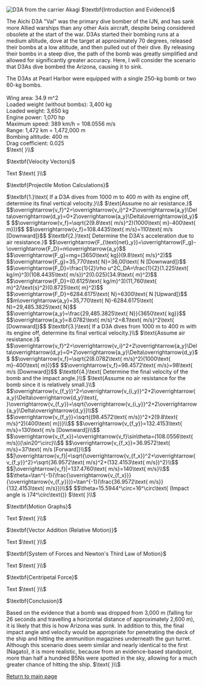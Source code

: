 <html>
<head>
<title>CSI Project - Scenario 2</title>
<script type="text/x-mathjax-config">
  MathJax.Hub.Config({tex2jax: {inlineMath: [['$','$'], ['\\(','\\)']]}});
</script>
<script type="text/javascript" async
  src="https://cdn.mathjax.org/mathjax/latest/MathJax.js?config=TeX-AMS_CHTML">
</script>
</head>
<body>
<img src="https://upload.wikimedia.org/wikipedia/commons/5/54/D3A1_Akagi.jpg" alt="D3A from the carrier Akagi">
$\textbf{Introduction and Evidence}$
<p>
The Aichi D3A "Val" was the primary dive bomber of the IJN, and has sank more Allied warships than any other Axis aircraft, despite being considered obsolete at the start of the war. D3As started their bombing runs at a medium altitude, dove at the target at approximately 70 degrees, released their bombs at a low altitude, and then pulled out of their dive. By releasing their bombs in a steep dive, the path of the bomb was greatly simplified and allowed for significantly greater accuracy. Here, I will consider the scenario that D3As dive bombed the Arizona, causing it to sink.
</p>
<p>
The D3As at Pearl Harbor were equipped with a single 250-kg bomb or two 60-kg bombs.<br><br>
Wing area: 34.9 m^2<br>
Loaded weight (without bombs): 3,400 kg<br>
Loaded weight: 3,650 kg<br>
Engine power: 1,070 hp<br>
Maximum speed: 389 km/h = 108.0556 m/s<br>
Range: 1,472 km = 1,472,000 m<br>
Bombing altitude: 400 m<br>
Drag coefficient: 0.025<br>
$\text{ }\\$
</p>
$\textbf{Velocity Vectors}$
<p>
Text
$\text{ }\\$
</p>
$\textbf{Projectile Motion Calculations}$
<p>
$\textbf{1.}\text{ If a D3A dives from 1000 m to 400 m with its engine off, determine its final vertical velocity.}\\$
$\text{Assume no air resistance.}$
$$\overrightarrow{v_f}^2=\overrightarrow{v_i}^2+2\overrightarrow{a_y}\Delta\overrightarrow{d_y}=0+2\overrightarrow{a_y}\Delta\overrightarrow{d_y}$$
$$\overrightarrow{v_f}=\sqrt{2(9.8\text{ m/s}^2)(1000\text{ m}-400\text{ m})}$$
$$\overrightarrow{v_f}=108.4435\text{ m/s}=110\text{ m/s [Downward]}$$
$\textbf{2.}\text{ Determine the D3A's acceleration due to air resistance.}$
$$\overrightarrow{F_{\text{net}_y}}=\overrightarrow{F_g}-\overrightarrow{F_D}=m\overrightarrow{a_y}$$
$$\overrightarrow{F_g}=mg=(3650\text{ kg})(9.8\text{ m/s}^2)$$
$$\overrightarrow{F_g}=35,770\text{ N}=36,00\text{ N [Downward]}$$
$$\overrightarrow{F_D}=\frac{1}{2}\rho u^2C_DA=\frac{1}{2}(1.225\text{ kg/m}^3)(108.4435\text{ m/s})^2(0.025)(34.9\text{ m}^2)$$
$$\overrightarrow{F_D}=(0.6125\text{ kg/m}^3)(11,760\text{ m}^2/\text{s}^2)(0.8725\text{ m}^2)$$
$$\overrightarrow{F_D}=6284.6175\text{ N}=6300\text{ N [Upward]}$$
$$m\overrightarrow{a_y}=35,770\text{ N}-6284.6175\text{ N}=29,485.3825\text{ N}$$
$$\overrightarrow{a_y}=\frac{29,485.3825\text{ N}}{3650\text{ kg}}$$
$$\overrightarrow{a_y}=8.0782\text{ m/s}^2=8.1\text{ m/s}^2\text{ [Downward]}$$
$\textbf{3.}\text{ If a D3A dives from 1000 m to 400 m with its engine off, determine its final vertical velocity.}\\$
$\text{Assume air resistance.}$
$$\overrightarrow{v_f}^2=\overrightarrow{v_i}^2+2\overrightarrow{a_y}\Delta\overrightarrow{d_y}=0+2\overrightarrow{a_y}\Delta\overrightarrow{d_y}$$
$$\overrightarrow{v_f}=\sqrt{2(8.0782\text{ m/s}^2)(1000\text{ m}-400\text{ m})}$$
$$\overrightarrow{v_f}=98.4572\text{ m/s}=98\text{ m/s [Downward]}$$
$\textbf{4.}\text{ Determine the final velocity of the bomb and the impact angle.}\\$
$\text{Assume no air resistance for the bomb since it is relatively small.}\\$
$$\overrightarrow{v_{f_y}}^2=\overrightarrow{v_{i_y}}^2+2\overrightarrow{a_y}\Delta\overrightarrow{d_y}\text{, }\overrightarrow{v_{f_y}}=\sqrt{\overrightarrow{v_{i_y}}^2+2\overrightarrow{a_y}\Delta\overrightarrow{d_y}}\\$$
$$\overrightarrow{v_{f_y}}=\sqrt{(98.4572\text{ m/s})^2+2(9.8\text{ m/s}^2)(400\text{ m})}\\$$
$$\overrightarrow{v_{f_y}}=132.4153\text{ m/s}=130\text{ m/s [Downward]}\\$$
$$\overrightarrow{v_{f_x}}=\overrightarrow{v_f}\sin\theta=(108.0556\text{ m/s})(\sin20^\circ)\\$$
$$\overrightarrow{v_{f_x}}=36.9572\text{ m/s}=37\text{ m/s [Forward]}\\$$
$$|\overrightarrow{v_f}|=\sqrt{\overrightarrow{v_{f_x}}^2+\overrightarrow{v_{f_y}}^2}=\sqrt{36.9572\text{ m/s}^2+(132.4153\text{ m/s})^2}\\$$
$$|\overrightarrow{v_f}|=137.4760\text{ m/s}=140\text{ m/s}\\$$
$$\theta=\tan^{-1}(\frac{\overrightarrow{v_{f_x}}}{\overrightarrow{v_{f_y}}})=\tan^{-1}(\frac{36.9572\text{ m/s}}{132.4153\text{ m/s}})\\$$
$$\theta=15.5944^\circ=16^\circ\text{ (Impact angle is }74^\circ\text{)}
$\text{ }\\$
</p>
$\textbf{Motion Graphs}$
<p>
Text
$\text{ }\\$
</p>
$\textbf{Vector Addition (Relative Motion)}$
<p>
Text
$\text{ }\\$
</p>
$\textbf{System of Forces and Newton's Third Law of Motion}$
<p>
Text
$\text{ }\\$
</p>
$\textbf{Centripetal Force}$
<p>
Text
$\text{ }\\$
</p>
$\textbf{Conclusion}$
<p>
Based on the evidence that a bomb was dropped from 3,000 m (falling for 26 seconds and travelling a horizontal distance of approximately 2,600 m), it is likely that this is how Arizona was sunk. In addition to this, the final impact angle and velocity would be appropriate for penetrating the deck of the ship and hitting the ammunition magazines underneath the gun turret. Although this scenario does seem similar and nearly identical to the first (Nagato), it is more realistic, because from an evidence-based standpoint, more than half a hundred B5Ns were spotted in the sky, allowing for a much greater chance of hitting the ship.
$\text{ }\\$
</p>
<a href="https://jchenrgss.github.io/index.html">Return to main page</a><br>
</body>
</html>
